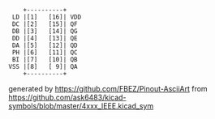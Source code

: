 

	    +----------+
	 LD |[1]   [16]| VDD
	 DC |[2]   [15]| QF
	 DB |[3]   [14]| QG
	 DD |[4]   [13]| QE
	 DA |[5]   [12]| QD
	 PH |[6]   [11]| QC
	 BI |[7]   [10]| QB
	VSS |[8]   [ 9]| QA
	    +----------+


generated by https://github.com/FBEZ/Pinout-AsciiArt from https://github.com/ask6483/kicad-symbols/blob/master/4xxx_IEEE.kicad_sym